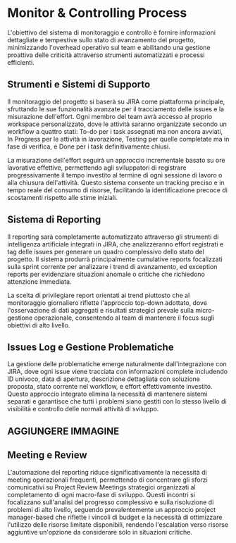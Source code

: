 # Monitor & Controlling Process

L'obiettivo del sistema di monitoraggio e controllo è fornire informazioni dettagliate e tempestive sullo stato di 
avanzamento del progetto, minimizzando l'overhead operativo sul team e abilitando una gestione proattiva delle criticità
attraverso strumenti automatizzati e processi efficienti.

## Strumenti e Sistemi di Supporto

Il monitoraggio del progetto si baserà su JIRA come piattaforma principale, sfruttando le sue funzionalità avanzate per 
il tracciamento delle issues e la misurazione dell'effort. Ogni membro del team avrà accesso al proprio workspace 
personalizzato, dove le attività saranno organizzate secondo un workflow a quattro stati: To-do per i task assegnati 
ma non ancora avviati, In Progress per le attività in lavorazione, Testing per quelle completate ma in fase di verifica,
e Done per i task definitivamente chiusi.

La misurazione dell'effort seguirà un approccio incrementale basato su ore lavorative effettive, permettendo agli 
sviluppatori di registrare progressivamente il tempo investito al termine di ogni sessione di lavoro o alla chiusura 
dell'attività. Questo sistema consente un tracking preciso e in tempo reale del consumo di risorse, facilitando la 
identificazione precoce di scostamenti rispetto alle stime iniziali.

## Sistema di Reporting

Il reporting sarà completamente automatizzato attraverso gli strumenti di intelligenza artificiale integrati in JIRA, 
che analizzeranno effort registrati e tag delle issues per generare un quadro complessivo dello stato del progetto. Il 
sistema produrrà principalmente cumulative reports focalizzati sulla sprint corrente per analizzare i trend di avanzamento,
ed exception reports per evidenziare situazioni anomale o critiche che richiedono attenzione immediata.

La scelta di privilegiare report orientati ai trend piuttosto che al monitoraggio giornaliero riflette l'approccio 
top-down adottato, dove l'osservazione di dati aggregati e risultati strategici prevale sulla micro-gestione operazionale,
consentendo al team di mantenere il focus sugli obiettivi di alto livello.

## Issues Log e Gestione Problematiche

La gestione delle problematiche emerge naturalmente dall'integrazione con JIRA, dove ogni issue viene tracciata con 
informazioni complete includendo ID univoco, data di apertura, descrizione dettagliata con soluzione proposta, 
stato corrente nel workflow, e effort effettivamente investito. Questo approccio integrato elimina la necessità di 
mantenere sistemi separati e garantisce che tutti i problemi siano gestiti con lo stesso livello di visibilità e 
controllo delle normali attività di sviluppo.

## AGGIUNGERE IMMAGINE

## Meeting e Review

L'automazione del reporting riduce significativamente la necessità di meeting operazionali frequenti, permettendo di 
concentrare gli sforzi comunicativi su Project Review Meetings strategici organizzati al completamento di ogni 
macro-fase di sviluppo. Questi incontri si focalizzano sull'analisi del progresso complessivo e sulla risoluzione 
di problemi di alto livello, seguendo prevalentemente un approccio project manager-based che riflette i vincoli di 
budget e la necessità di ottimizzare l'utilizzo delle risorse limitate disponibili, rendendo l'escalation verso 
risorse aggiuntive un'opzione da considerare solo in situazioni critiche.
